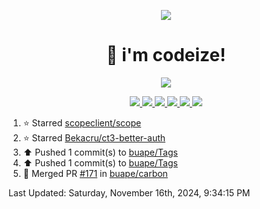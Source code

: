 <p align="center">
    <img src="https://avatars.githubusercontent.com/u/63158950?s=400&u=dd76c829ae30921e131dcbe7c830dc368e2d6e8a&v=4" />
</p>

<h1 align="center">
    👋 i'm codeize!
</h1>

<p align="center">
  <a href="https://skillicons.dev">
    <img align="center" src="https://skillicons.dev/icons?i=discord,bots,ts,nodejs,mysql,postgresql,react,nextjs,tailwindcss" />
  </a>
</p>

<p align="center">
  <a href="https://discord.com/users/668423998777982997">
    <img src="https://nocache.advaith.workers.dev?url=https://img.shields.io/endpoint?url=https://dev.discordprofiles.me/api/badge/status/668423998777982997?simple=true" />
    <img src="https://nocache.advaith.workers.dev?url=https://img.shields.io/endpoint?url=https://dev.discordprofiles.me/api/badge/vscode/668423998777982997" />
    <img src="https://nocache.advaith.workers.dev?url=https://img.shields.io/endpoint?url=https://dev.discordprofiles.me/api/badge/playing/668423998777982997" />
    <img src="https://nocache.advaith.workers.dev?url=https://img.shields.io/endpoint?url=https://dev.discordprofiles.me/api/badge/spotify/668423998777982997" />
    <img src="https://komarev.com/ghpvc/?username=codeize" />
    <img src="https://hits.link/hits?url=https%3A%2F%2Fgithub.com%2FCodeize" />
  </a>
</p>

<!--RECENT_ACTIVITY:start-->
1. ⭐ Starred [scopeclient/scope](https://github.com/scopeclient/scope)<br>
2. ⭐ Starred [Bekacru/ct3-better-auth](https://github.com/Bekacru/ct3-better-auth)<br>
3. ⬆️ Pushed 1 commit(s) to [buape/Tags](https://github.com/buape/Tags)<br>
4. ⬆️ Pushed 1 commit(s) to [buape/Tags](https://github.com/buape/Tags)<br>
5. 🎉 Merged PR [#171](https://github.com/buape/carbon/pull/171) in [buape/carbon](https://github.com/buape/carbon)<br>
<!--RECENT_ACTIVITY:end-->

<!--RECENT_ACTIVITY:last_update-->
Last Updated: Saturday, November 16th, 2024, 9:34:15 PM
<!--RECENT_ACTIVITY:last_update_end-->
